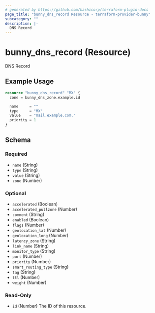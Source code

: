 ```yaml
---
# generated by https://github.com/hashicorp/terraform-plugin-docs
page_title: "bunny_dns_record Resource - terraform-provider-bunny"
subcategory: ""
description: |-
  DNS Record
---
```


# bunny_dns_record (Resource)

DNS Record

## Example Usage

```terraform
resource "bunny_dns_record" "MX" {
  zone = bunny_dns_zone.example.id

  name     = ""
  type     = "MX"
  value    = "mail.example.com."
  priority = 1
}
```

<!-- schema generated by tfplugindocs -->
## Schema

### Required

- `name` (String)
- `type` (String)
- `value` (String)
- `zone` (Number)

### Optional

- `accelerated` (Boolean)
- `accelerated_pullzone` (Number)
- `comment` (String)
- `enabled` (Boolean)
- `flags` (Number)
- `geolocation_lat` (Number)
- `geolocation_long` (Number)
- `latency_zone` (String)
- `link_name` (String)
- `monitor_type` (String)
- `port` (Number)
- `priority` (Number)
- `smart_routing_type` (String)
- `tag` (String)
- `ttl` (Number)
- `weight` (Number)

### Read-Only

- `id` (Number) The ID of this resource.
